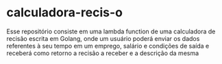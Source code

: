 # calculadora-recis-o
Esse repositório consiste em uma lambda function de uma calculadora de recisão escrita em Golang, onde um usuário poderá enviar os dados referentes à seu tempo em um emprego, salário e condições de saída e receberá como retorno a recisão a receber e a descrição da mesma
